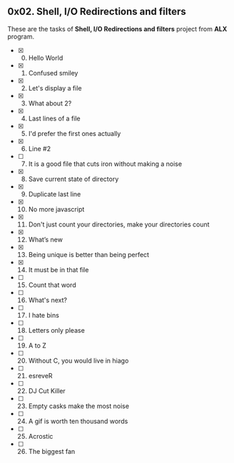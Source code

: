 ## 0x02. Shell, I/O Redirections and filters

These are the tasks of **Shell, I/O Redirections and filters** project from **ALX** program.

- [x] 0. Hello World
- [x] 1. Confused smiley
- [x] 2. Let's display a file
- [x] 3. What about 2?
- [x] 4. Last lines of a file
- [x] 5. I'd prefer the first ones actually
- [x] 6. Line #2
- [ ] 7. It is a good file that cuts iron without making a noise
- [x] 8. Save current state of directory
- [x] 9. Duplicate last line
- [x] 10. No more javascript
- [x] 11. Don't just count your directories, make your directories count
- [x] 12. What’s new
- [x] 13. Being unique is better than being perfect
- [x] 14. It must be in that file
- [ ] 15. Count that word
- [ ] 16. What's next?
- [ ] 17. I hate bins
- [ ] 18. Letters only please
- [ ] 19. A to Z
- [ ] 20. Without C, you would live in hiago
- [ ] 21. esreveR
- [ ] 22. DJ Cut Killer
- [ ] 23. Empty casks make the most noise
- [ ] 24. A gif is worth ten thousand words
- [ ] 25. Acrostic
- [ ] 26. The biggest fan
